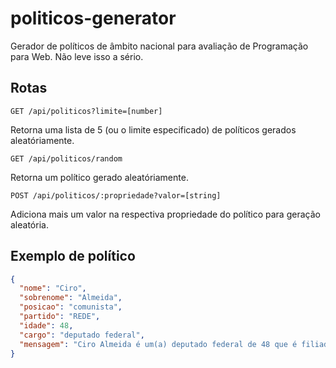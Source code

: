 # politicos-generator

Gerador de políticos de âmbito nacional para avaliação de Programação para Web.
Não leve isso a sério.

## Rotas
`GET /api/politicos?limite=[number]`

Retorna uma lista de 5 (ou o limite especificado) de políticos gerados aleatóriamente.

`GET /api/politicos/random`

Retorna um político gerado aleatóriamente.

`POST /api/politicos/:propriedade?valor=[string]`

Adiciona mais um valor na respectiva propriedade do político para geração aleatória.

## Exemplo de político

```json
{
  "nome": "Ciro",
  "sobrenome": "Almeida",
  "posicao": "comunista",
  "partido": "REDE",
  "idade": 48,
  "cargo": "deputado federal",
  "mensagem": "Ciro Almeida é um(a) deputado federal de 48 que é filiado ao partido REDE de posição comunista."
}
```
